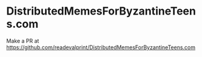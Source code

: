 # DistributedMemesForByzantineTeens.com

Make a PR at https://github.com/readevalprint/DistributedMemesForByzantineTeens.com
